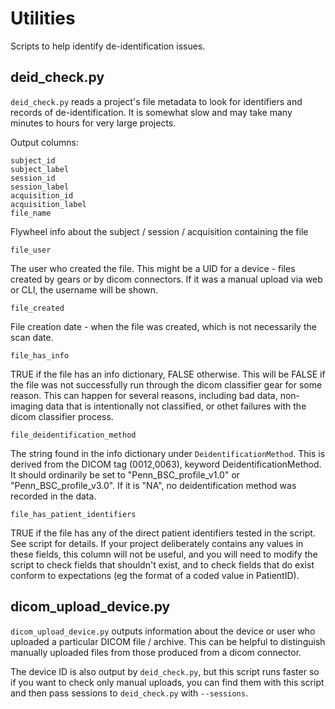 # Utilities

Scripts to help identify de-identification issues.

## deid_check.py

`deid_check.py` reads a project's file metadata to look for identifiers and records of
de-identification. It is somewhat slow and may take many minutes to hours for very large
projects.

Output columns:

```
subject_id
subject_label
session_id
session_label
acquisition_id
acquisition_label
file_name
```

Flywheel info about the subject / session / acquisition containing the file

```
file_user
```

The user who created the file. This might be a UID for a device - files created by gears
or by dicom connectors. If it was a manual upload via web or CLI, the username will be
shown.

```
file_created
```

File creation date - when the file was created, which is not necessarily the scan date.

```
file_has_info
```

TRUE if the file has an info dictionary, FALSE otherwise. This will be FALSE if the file
was not successfully run through the dicom classifier gear for some reason. This can
happen for several reasons, including bad data, non-imaging data that is intentionally not
classified, or othet failures with the dicom classifier process.


```
file_deidentification_method
```

The string found in the info dictionary under `DeidentificationMethod`. This is derived
from the DICOM tag (0012,0063), keyword DeidentificationMethod. It should ordinarily be
set to "Penn_BSC_profile_v1.0" or "Penn_BSC_profile_v3.0". If it is "NA", no
deidentification method was recorded in the data.

```
file_has_patient_identifiers
```

TRUE if the file has any of the direct patient identifiers tested in the script. See
script for details. If your project deliberately contains any values in these fields, this
column will not be useful, and you will need to modify the script to check fields that
shouldn't exist, and to check fields that do exist conform to expectations (eg the format
of a coded value in PatientID).


## dicom_upload_device.py

`dicom_upload_device.py` outputs information about the device or user who uploaded a
particular DICOM file / archive. This can be helpful to distinguish manually uploaded
files from those produced from a dicom connector.

The device ID is also output by `deid_check.py`, but this script runs faster so if you
want to check only manual uploads, you can find them with this script and then pass
sessions to `deid_check.py` with `--sessions`.
